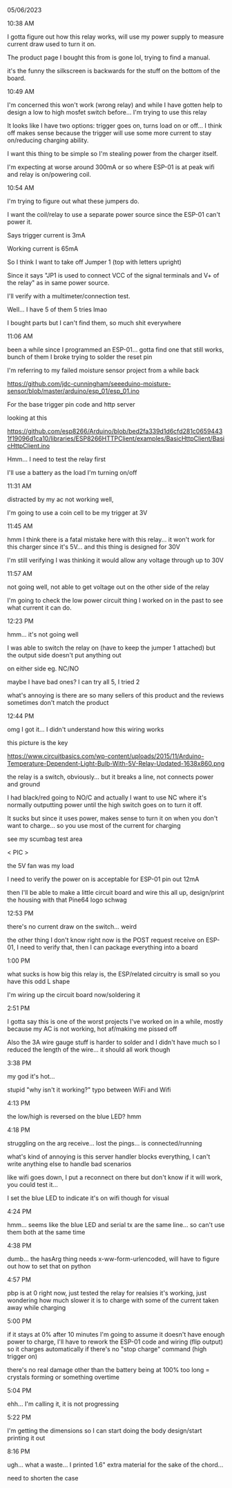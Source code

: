 05/06/2023

10:38 AM

I gotta figure out how this relay works, will use my power supply to measure current draw used to turn it on.

The product page I bought this from is gone lol, trying to find a manual.

it's the funny the silkscreen is backwards for the stuff on the bottom of the board.

10:49 AM

I'm concerned this won't work (wrong relay) and while I have gotten help to design a low to high mosfet switch before... I'm trying to use this relay

It looks like I have two options: trigger goes on, turns load on or off... I think off makes sense because the trigger will use some more current to stay on/reducing charging ability.

I want this thing to be simple so I'm stealing power from the charger itself.

I'm expecting at worse around 300mA or so where ESP-01 is at peak wifi and relay is on/powering coil.

10:54 AM

I'm trying to figure out what these jumpers do.

I want the coil/relay to use a separate power source since the ESP-01 can't power it.

Says trigger current is 3mA

Working current is 65mA

So I think I want to take off Jumper 1 (top with letters upright)

Since it says "JP1 is used to connect VCC of the signal terminals and V+ of the relay" as in same power source.

I'll verify with a multimeter/connection test.

Well... I have 5 of them 5 tries lmao

I bought parts but I can't find them, so much shit everywhere

11:06 AM

been a while since I programmed an ESP-01... gotta find one that still works, bunch of them I broke trying to solder the reset pin

I'm referring to my failed moisture sensor project from a while back

https://github.com/jdc-cunningham/seeeduino-moisture-sensor/blob/master/arduino/esp_01/esp_01.ino

For the base trigger pin code and http server

looking at this

https://github.com/esp8266/Arduino/blob/bed2fa339d1d6cfd281c06594431f19096d1ca10/libraries/ESP8266HTTPClient/examples/BasicHttpClient/BasicHttpClient.ino

Hmm... I need to test the relay first

I'll use a battery as the load I'm turning on/off

11:31 AM

distracted by my ac not working well,

I'm going to use a coin cell to be my trigger at 3V

11:45 AM

hmm I think there is a fatal mistake here with this relay... it won't work for this charger since it's 5V... and this thing is designed for 30V

I'm still verifying I was thinking it would allow any voltage through up to 30V

11:57 AM

not going well, not able to get voltage out on the other side of the relay

I'm going to check the low power circuit thing I worked on in the past to see what current it can do.

12:23 PM

hmm... it's not going well

I was able to switch the relay on (have to keep the jumper 1 attached) but the output side doesn't put anything out

on either side eg. NC/NO

maybe I have bad ones? I can try all 5, I tried 2

what's annoying is there are so many sellers of this product and the reviews sometimes don't match the product

12:44 PM

omg I got it... I didn't understand how this wiring works

this picture is the key

https://www.circuitbasics.com/wp-content/uploads/2015/11/Arduino-Temperature-Dependent-Light-Bulb-With-5V-Relay-Updated-1638x860.png

the relay is a switch, obviously... but it breaks a line, not connects power and ground

I had black/red going to NO/C and actually I want to use NC where it's normally outputting power until the high switch goes on to turn it off.

It sucks but since it uses power, makes sense to turn it on when you don't want to charge... so you use most of the current for charging

see my scumbag test area

< PIC >

the 5V fan was my load

I need to verify the power on is acceptable for ESP-01 pin out 12mA

then I'll be able to make a little circuit board and wire this all up, design/print the housing with that Pine64 logo schwag

12:53 PM

there's no current draw on the switch... weird

the other thing I don't know right now is the POST request receive on ESP-01, I need to verify that, then I can package everything into a board

1:00 PM

what sucks is how big this relay is, the ESP/related circuitry is small so you have this odd L shape

I'm wiring up the circuit board now/soldering it

2:51 PM

I gotta say this is one of the worst projects I've worked on in a while, mostly because my AC is not working, hot af/making me pissed off

Also the 3A wire gauge stuff is harder to solder and I didn't have much so I reduced the length of the wire... it should all work though

3:38 PM

my god it's hot...

stupid "why isn't it working?" typo between WiFi and Wifi

4:13 PM

the low/high is reversed on the blue LED? hmm

4:18 PM

struggling on the arg receive... lost the pings... is connected/running

what's kind of annoying is this server handler blocks everything, I can't write anything else to handle bad scenarios

like wifi goes down, I put a reconnect on there but don't know if it will work, you could test it...

I set the blue LED to indicate it's on wifi though for visual

4:24 PM

hmm... seems like the blue LED and serial tx are the same line... so can't use them both at the same time

4:38 PM

dumb... the hasArg thing needs x-ww-form-urlencoded, will have to figure out how to set that on python

4:57 PM

pbp is at 0 right now, just tested the relay for realsies it's working, just wondering how much slower it is to charge with some of the current taken away while charging

5:00 PM

if it stays at 0% after 10 minutes I'm going to assume it doesn't have enough power to charge, I'll have to rework the ESP-01 code and wiring (flip output) so it charges automatically if there's no "stop charge" command (high trigger on)

there's no real damage other than the battery being at 100% too long = crystals forming or something overtime

5:04 PM

ehh... I'm calling it, it is not progressing

5:22 PM

I'm getting the dimensions so I can start doing the body design/start printing it out

8:16 PM

ugh... what a waste... I printed 1.6" extra material for the sake of the chord...

need to shorten the case

